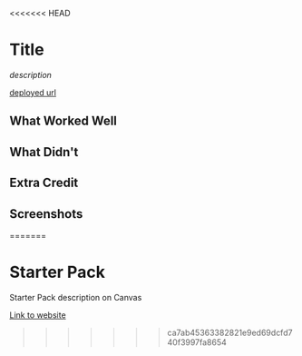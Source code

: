<<<<<<< HEAD
# Title

*description*

[deployed url](http://url-if-deployed-here)

## What Worked Well

## What Didn't

## Extra Credit

## Screenshots
=======
# Starter Pack

Starter Pack description on Canvas

[Link to website](https://angry-curran-c8eb8e.netlify.app/)
>>>>>>> ca7ab45363382821e9ed69dcfd740f3997fa8654

